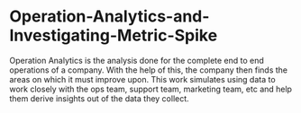 # Operation-Analytics-and-Investigating-Metric-Spike
 Operation Analytics is the analysis done for the complete end to end operations of a company. With the help of this, the company then finds the areas on which it must improve upon. This work simulates using data to work closely with the ops team, support team, marketing team, etc and help them derive insights out of the data they collect.
